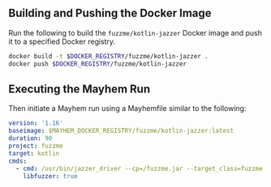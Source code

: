## Building and Pushing the Docker Image

Run the following to build the `fuzzme/kotlin-jazzer` Docker image and push it to a specified Docker registry.

```sh
docker build -t $DOCKER_REGISTRY/fuzzme/kotlin-jazzer .
docker push $DOCKER_REGISTRY/fuzzme/kotlin-jazzer
```

## Executing the Mayhem Run

Then initiate a Mayhem run using a Mayhemfile similar to the following:

```yaml
version: '1.16'
baseimage: $MAYHEM_DOCKER_REGISTRY/fuzzme/kotlin-jazzer:latest
duration: 90
project: fuzzme
target: kotlin
cmds:
  - cmd: /usr/bin/jazzer_driver --cp=/fuzzme.jar --target_class=fuzzme.FuzzmeKt
    libfuzzer: true
```
